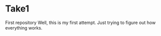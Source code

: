 # Take1
First repository
Well, this is my first attempt. Just trying to figure out how everything works.
